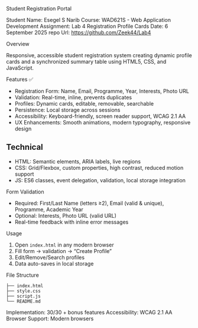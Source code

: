  Student Registration Portal

Student Name: Esegel S Narib
Course: WAD621S - Web Application Development
Assignment: Lab 4 Registration Profile Cards
Date: 6 September 2025
repo Url: https://github.com/Zeek44/Lab4

Overview

Responsive, accessible student registration system creating dynamic profile cards and a synchronized summary table using HTML5, CSS, and JavaScript.

Features ✅

* Registration Form: Name, Email, Programme, Year, Interests, Photo URL
* Validation: Real-time, inline, prevents duplicates
* Profiles: Dynamic cards, editable, removable, searchable
* Persistence: Local storage across sessions
* Accessibility: Keyboard-friendly, screen reader support, WCAG 2.1 AA
* UX Enhancements: Smooth animations, modern typography, responsive design

## Technical

* HTML: Semantic elements, ARIA labels, live regions
* CSS: Grid/Flexbox, custom properties, high contrast, reduced motion support
* JS: ES6 classes, event delegation, validation, local storage integration

 Form Validation

* Required: First/Last Name (letters ≥2), Email (valid & unique), Programme, Academic Year
* Optional: Interests, Photo URL (valid URL)
* Real-time feedback with inline error messages

 Usage

1. Open `index.html` in any modern browser
2. Fill form → validation → “Create Profile”
3. Edit/Remove/Search profiles
4. Data auto-saves in local storage

File Structure

```
├── index.html
├── style.css
├── script.js
└── README.md
```

Implementation: 30/30 + bonus features
Accessibility: WCAG 2.1 AA
Browser Support: Modern browsers


<!-- Minor update to trigger commit -->
